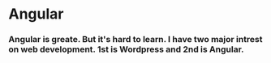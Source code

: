 # Angular

### Angular is greate. But it's hard to learn. I have two major intrest on web development. 1st is Wordpress and 2nd is Angular.
